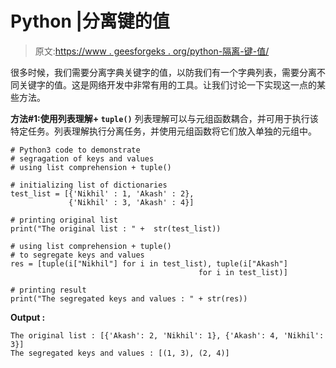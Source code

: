 # Python |分离键的值

> 原文:[https://www . geesforgeks . org/python-隔离-键-值/](https://www.geeksforgeeks.org/python-segregating-keys-values/)

很多时候，我们需要分离字典关键字的值，以防我们有一个字典列表，需要分离不同关键字的值。这是网络开发中非常有用的工具。让我们讨论一下实现这一点的某些方法。

**方法#1:使用列表理解+ `tuple()`**
列表理解可以与元组函数耦合，并可用于执行该特定任务。列表理解执行分离任务，并使用元组函数将它们放入单独的元组中。

```
# Python3 code to demonstrate 
# segragation of keys and values
# using list comprehension + tuple()

# initializing list of dictionaries
test_list = [{'Nikhil' : 1, 'Akash' : 2},
             {'Nikhil' : 3, 'Akash' : 4}]

# printing original list 
print("The original list : " +  str(test_list))

# using list comprehension + tuple()
# to segregate keys and values
res = [tuple(i["Nikhil"] for i in test_list), tuple(i["Akash"]
                                          for i in test_list)]

# printing result 
print("The segregated keys and values : " + str(res))
```

**Output :**

```
The original list : [{'Akash': 2, 'Nikhil': 1}, {'Akash': 4, 'Nikhil': 3}]
The segregated keys and values : [(1, 3), (2, 4)]

```